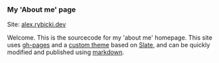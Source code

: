 ### My 'About me' page

Site: [alex.rybicki.dev](https://alex.rybicki.dev/)

Welcome. This is the sourcecode for my 'about me' homepage.
This site uses [gh-pages](https://docs.github.com/pages "gh-pages") and a [custom theme](https://github.com/alexrybicki/dark_slate) based on [Slate](https://github.com/pages-themes/slate), and can be quickly modified and published using [markdown](https://www.markdownguide.org/).
